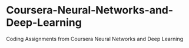 # Coursera-Neural-Networks-and-Deep-Learning
Coding Assignments from Coursera Neural Networks and Deep Learning
